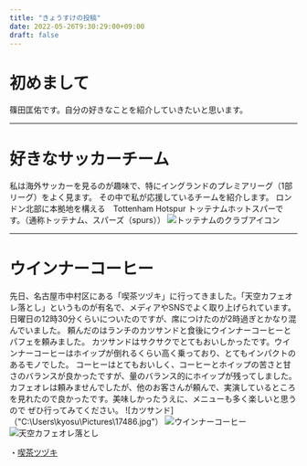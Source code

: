 ```yaml
---
title: "きょうすけの投稿"
date: 2022-05-26T9:30:29:00+09:00
draft: false
---
```


# 初めまして
篠田匡佑です。自分の好きなことを紹介していきたいと思います。

---

# 好きなサッカーチーム
私は海外サッカーを見るのが趣味で、特にイングランドのプレミアリーグ（1部リーグ）をよく見ます。
その中で私が応援しているチームを紹介します。
ロンドン北部に本拠地を構える　Tottenham Hotspur トッテナムホットスパーです。（通称トッテナム、スパーズ（spurs））
![トッテナムのクラブアイコン](https://www.bing.com/th?id=A3def8108bda81532fc598083e5303e22&w=116&h=156&c=7&o=6&dpr=1.5&pid=SANGAM)

---

# ウインナーコーヒー
先日、名古屋市中村区にある「喫茶ツヅキ」に行ってきました。「天空カフェオレ落とし」というものが有名で、メディアやSNSでよく取り上げられています。
日曜日の12時30分くらいについたのですが、席につけたのが2時過ぎとかなり混んでいました。
頼んだのはランチのカツサンドと食後にウインナーコーヒーとパフェを頼みました。
カツサンドはサクサクでとてもおいしかったです。ウインナーコーヒーはホイップが倒れるくらい高く乗っており、とてもインパクトのあるモノでした。
コーヒーはとてもおいしく、コーヒーとホイップの苦さと甘さのバランスが良かったですが、量のバランス的にホイップが残ってしました。
カフェオレは頼みませんでしたが、他のお客さんが頼んで、実演しているところを見れたので良かったです。美味しかったうえに、メニューも多く楽しいと思うので
ぜひ行ってみてください。
![カツサンド]（"C:\Users\kyosu\Pictures\17486.jpg"） ![ウインナーコーヒー]("C:\Users\kyosu\Pictures\17484.jpg") ![天空カフェオレ落とし]("C:\Users\kyosu\Pictures\17500.jpg")

・[喫茶ツヅキ](https://goo.gl/maps/k6LPzVmPFEiReQJA7)






